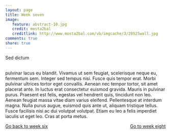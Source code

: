 ```yaml
---
layout: page 
title: Week seven 
image: 
   feature: abstract-10.jpg
   credit: mosta2bal
   creditlink: http://www.mosta2bal.com/vb/imgcache/3/28525wall.jpg
comments: true
share: true 
---
```


Sed dictum 

<br>pulvinar lacus eu blandit. Vivamus ut sem feugiat, scelerisque neque eu, fermentum sem. Integer sed tempus nisi. Fusce quis tempor erat. Morbi pulvinar ultrices tortor eget convallis. Aenean nec tempor tortor, sit amet placerat ante. In luctus erat consectetur euismod gravida. Mauris in pulvinar purus. Praesent est felis, egestas vel hendrerit quis, tincidunt non leo. Aenean feugiat massa vitae diam varius eleifend. Pellentesque at interdum magna. Nulla purus augue, euismod quis ante ut, aliquam tristique tellus. Fusce facilisis nisi ac dui volutpat volutpat. Etiam eu leo a felis imperdiet iaculis ut eget leo. Cras at porta metus. 







<div style="float: left"> 
<a href="{{ site.url }}/retail/project/week-6/" class="btn">Go back to week six</a>
</div>

<div style="float: right"> 
<a href="{{ site.url }}/retail/project/week-8/" class="btn">Go to week eight</a>
</div>